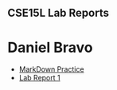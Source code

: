 ## CSE15L Lab Reports
# Daniel Bravo

* [MarkDown Practice](https://dbrvo.github.io/cse15l-lab-reports/wow.html)
* [Lab Report 1]()
